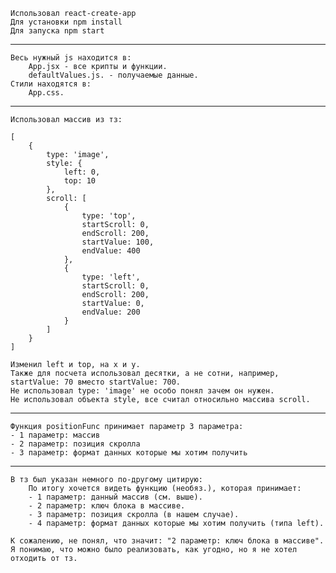	Использовал react-create-app
	Для установки npm install
	Для запуска npm start
***
	Весь нужный js находится в:
		App.jsx - все крипты и функции.
		defaultValues.js. - получаемые данные.
	Стили находятся в:
		App.css.
***
	Использовал массив из тз:

	[
		{
			type: 'image',
			style: {
				left: 0,
				top: 10
			},
			scroll: [
				{
					type: 'top',
					startScroll: 0,
					endScroll: 200,
					startValue: 100,
					endValue: 400
				},
				{
					type: 'left',
					startScroll: 0,
					endScroll: 200,
					startValue: 0,
					endValue: 200
				}
			]
		}
	]

	Изменил left и top, на x и y.
	Также для посчета использовал десятки, а не сотни, например, startValue: 70 вместо startValue: 700.
	Не использовал type: 'image' не особо понял зачем он нужен.
	Не использовал объекта style, все считал относильно массива scroll.
***
	Функция positionFunc принимает параметр 3 параметра:
	- 1 параметр: массив
	- 2 параметр: позиция скролла
	- 3 параметр: формат данных которые мы хотим получить
***
	В тз был указан немного по-другому цитирую:
		По итогу хочется видеть функцию (необяз.), которая принимает:
		- 1 параметр: данный массив (см. выше).
		- 2 параметр: ключ блока в массиве.
		- 3 параметр: позиция скролла (в нашем случае).
		- 4 параметр: формат данных которые мы хотим получить (типа left).

	К сожалению, не понял, что значит: "2 параметр: ключ блока в массиве".
	Я понимаю, что можно было реализовать, как угодно, но я не хотел отходить от тз.